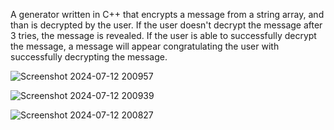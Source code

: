 A  generator written in C++ that encrypts a message from a string array, and than is decrypted by the user. If the user doesn't decrypt the message after 3 tries, the message is revealed.
If the user is able to successfully decrypt the message, a message will appear congratulating the user with successfully decrypting the message.

![Screenshot 2024-07-12 200957](https://github.com/user-attachments/assets/a0ea4584-c6fe-4e83-863e-a1fb08876263)


![Screenshot 2024-07-12 200939](https://github.com/user-attachments/assets/44ad8428-57ac-44f9-a748-55d0774af697)


![Screenshot 2024-07-12 200827](https://github.com/user-attachments/assets/b65f8f20-959c-43d6-9e98-c305f8b2f704)
